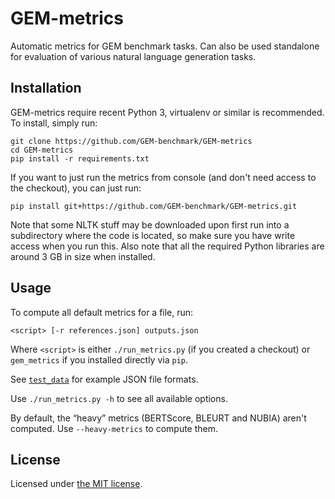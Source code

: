 GEM-metrics
===========
Automatic metrics for GEM benchmark tasks. Can also be used standalone for evaluation of various natural 
language generation tasks.

Installation
------------

GEM-metrics require recent Python 3, virtualenv or similar is recommended. To install, simply run:
```
git clone https://github.com/GEM-benchmark/GEM-metrics
cd GEM-metrics
pip install -r requirements.txt
```

If you want to just run the metrics from console (and don't need access to the checkout), you can just run:
```
pip install git+https://github.com/GEM-benchmark/GEM-metrics.git
```

Note that some NLTK stuff may be downloaded upon first run into a subdirectory where the code is located, 
so make sure you have write access when you run this.
Also note that all the required Python libraries are around 3 GB in size when installed.

Usage
-----

To compute all default metrics for a file, run:
```
<script> [-r references.json] outputs.json
```
Where `<script>` is either `./run_metrics.py` (if you created a checkout) or `gem_metrics` if you installed directly via `pip`.

See [`test_data`](test_data/) for example JSON file formats.

Use `./run_metrics.py -h` to see all available options.

By default, the “heavy” metrics (BERTScore, BLEURT and NUBIA) aren't computed. Use `--heavy-metrics` to compute them.


License
-------
Licensed under [the MIT license](LICENSE).
